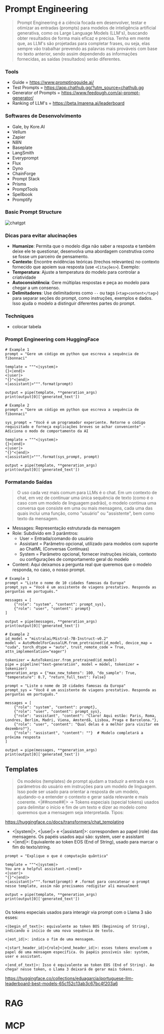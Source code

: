 # Prompt Engineering
> Prompt Engineering é a ciência focada em desenvolver, testar e otimizar as entradas (prompts) para modelos de inteligência artificial generativa, como os Large Language Models (LLM's), buscando obter resultados de forma mais eficaz e precisa. Tenha em mente que, as LLM's são projetadas para completar frases, ou seja, elas sempre vão trabalhar prevendo as palavras mais prováveis com base no texto anterior, sendo assim dependendo as informações fornecidas, as saídas (resultados) serão diferentes.

### Tools
- Guide = https://www.promptingguide.ai/
- Test Prompts = https://app.chathub.gg/?utm_source=chathub.gg
- Generator of Prompts = https://www.feedough.com/ai-prompt-generator/
- Ranking of LLM's = https://beta.lmarena.ai/leaderboard

### Softwares de Desenvolvimento
- Gale, by Kore.AI
- Vellum
- Zapier
- N8N
- Baseplate
- LangSmith
- Everyprompt
- Flux
- Dyno
- ChainForge
- Prompt Stack
- Prisms
- PromptTools
- Spellbook
- Promptify

### Basic Prompt Structure

![chatgpt](https://github.com/user-attachments/assets/e2e077ff-08ad-4db2-9b7f-a7cc3acaa00d)

### Dicas para evitar alucinações
- **Humanize**: Permita que o modelo diga não saber a resposta e também deixe ele te questionar, desenvolva uma abordagem construtiva como se fosse um parceiro de pensamento.
- **Contexto**: Encontre evidências teóricas (trechos relevantes) no contexto fornecido que apoiem sua resposta (use `<Citações>`). Exemplo:
- **Temperatura**: Ajuste a temperatura do modelo para controlar a criatividade
- **Autoconsistência**: Gere múltiplas respostas e peça ao modelo para chegar a um consenso.
- **Delimitadores**: Use delimitadores como `--` ou tags (`<tag>content</tag>`) para separar seções do prompt, como instruções, exemplos e dados. Isso ajuda o modelo a distinguir diferentes partes do prompt.


### Techniques
- colocar tabela 

### Prompt Engineering com HuggingFace 

```
# Example 1
prompt = "Gere um código em python que escreva a sequência de fibonnaci"

template = """<|system|>
{}<|end|>
<|user|>
"{}"<|end|>
<|assistant|>""".format(prompt)

output = pipe(template, **generation_args)
print(output[0]['generated_text'])

# Example 2
prompt = "Gere um código em python que escreva a sequência de fibonnaci"

sys_prompt = "Você é um programador experiente. Retorne o código requisitado e forneça explicações breves se achar conveniente" - Adiciona o modo de comportamento da AI

template = """<|system|>
{}<|end|>
<|user|>
"{}"<|end|>
<|assistant|>""".format(sys_prompt, prompt)

output = pipe(template, **generation_args)
print(output[0]['generated_text'])
```

### Formatando Saídas

> O uso cada vez mais comum para LLMs é o chat. Em um contexto de chat, em vez de continuar uma única sequência de texto (como é o caso com um modelo de linguagem padrão), o modelo continua uma conversa que consiste em uma ou mais mensagens, cada uma das quais inclui uma função, como "usuário" ou "assistente", bem como texto da mensagem.

- Messages: Representação estruturada da mensagem
- Role: Subdivido em 3 parâmtros:
    - User = Entrada/comando do usuário
    - Assistant = Parâmetro opcional, utilizado para modelos com suporte ao ChatML (Conversas Contínuas)
    - System = Parâmetro opcional, fornecer instruções iniciais, contexto ou configurações de comportamento geral do modelo
- Content: Aqui deixamos a pergunta real que queremos que o modelo responda, no caso, o nosso prompt.

```
# Example 1
prompt = "Liste o nome de 10 cidades famosas da Europa"
prompt_sys = "Você é um assistente de viagens prestativo. Responda as perguntas em português."

messages = [
    {"role": "system", "content": prompt_sys},
    {"role": "user", "content": prompt}
]

output = pipe(messages, **generation_args)
print(output[0]['generated_text'])

# Example 2 
id_model = "mistralai/Mistral-7B-Instruct-v0.2"
model = AutoModelForCausalLM.from_pretrained(id_model, device_map = "cuda", torch_dtype = "auto", trust_remote_code = True, attn_implementation="eager")

tokenizer = AutoTokenizer.from_pretrained(id_model)
pipe = pipeline("text-generation", model = model, tokenizer = tokenizer)
generation_args = {"max_new_tokens": 100, "do_sample": True, "temperature": 0.7, "return_full_text": False}

prompt = "Liste o nome de 10 cidades famosas da Europa"
prompt_sys = "Você é um assistente de viagens prestativo. Responda as perguntas em português."

messages = [
    {"role": "system", "content": prompt},
    {"role": "user", "content": prompt_sys},
    {"role": "assistant", "content": "Claro! Aqui estão: Paris, Roma, Londres, Berlim, Madri, Viena, Amsterdã, Lisboa, Praga e Barcelona."},
    {"role": "user", "content": "Qual delas é a melhor para visitar em dezembro?"},
    {"role": "assistant", "content": ""}  # Modelo completará a próxima resposta
]

output = pipe(messages, **generation_args)
print(output[0]['generated_text'])
```

## Templates 

> Os modelos (templates) de prompt ajudam a traduzir a entrada e os parâmetros do usuário em instruções para um modelo de linguagem. Isso pode ser usado para orientar a resposta de um modelo, ajudando-o a entender o contexto e gerar saída relevante e mais coerente. <|##nome##|> -> Tokens especiais (special tokens) usados para delimitar o início e fim de um texto e dizer ao modelo como queremos que a mensagem seja interpretada. Tipos:

https://huggingface.co/docs/transformers/chat_templating

- <|system|>, <|user|> e <|assistant|>: correspondem ao papel (role) das mensagens. Os papéis usados aqui são: system, user e assistant
- <|end|>: Equivalente ao token EOS (End of String), usado para marcar o fim do texto/string.

```
prompt = "Explique o que é computação quântica"

template = """<|system|>
You are a helpful assistant.<|end|>
<|user|>
"{}"<|end|>
<|assistant|>""".format(prompt) # .format para concatenar o prompt nesse template, assim não precisamos redigitar ali manualment

output = pipe(template, **generation_args)
print(output[0]['generated_text'])
```

```

```

Os tokens especiais usados para interagir via prompt com o Llama 3 são esses:

    <|begin_of_text|>: equivalente ao token BOS (Beginning of String), indicando o início de uma nova sequência de texto.

    <|eot_id|>: indica o fim de uma mensagem.

    <|start_header_id|>{role}<|end_header_id|>: esses tokens envolvem o papel de uma mensagem específica. Os papéis possíveis são: system, user e assistant.

    <|end_of_text|>: Isso é equivalente ao token EOS (End of String). Ao chegar nesse token, o Llama 3 deixará de gerar mais tokens.

https://huggingface.co/collections/eduagarcia/portuguese-llm-leaderboard-best-models-65c152c13ab3c67bc4f203a6



# RAG

# MCP

